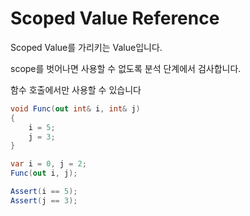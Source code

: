 # Scoped Value Reference

Scoped Value를 가리키는 Value입니다.

scope를 벗어나면 사용할 수 없도록 분석 단계에서 검사합니다.

함수 호출에서만 사용할 수 있습니다

```csharp
void Func(out int& i, int& j)
{
    i = 5;
    j = 3;
}

var i = 0, j = 2;
Func(out i, j);

Assert(i == 5);
Assert(j == 3);
```